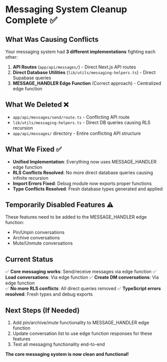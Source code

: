 # Messaging System Cleanup Complete ✅

## What Was Causing Conflicts

Your messaging system had **3 different implementations** fighting each other:

1. **API Routes** (`app/api/messages/`) - Direct Next.js API routes
2. **Direct Database Utilities** (`lib/utils/messaging-helpers.ts`) - Direct Supabase queries
3. **MESSAGE_HANDLER Edge Function** (Correct approach) - Centralized edge function

## What We Deleted ❌

- `app/api/messages/send/route.ts` - Conflicting API route
- `lib/utils/messaging-helpers.ts` - Direct DB queries causing RLS recursion
- `app/api/messages/` directory - Entire conflicting API structure

## What We Fixed ✅

- **Unified Implementation**: Everything now uses MESSAGE_HANDLER edge function
- **RLS Conflicts Resolved**: No more direct database queries causing infinite recursion
- **Import Errors Fixed**: Debug module now exports proper functions
- **Type Conflicts Resolved**: Fresh database types generated and applied

## Temporarily Disabled Features ⚠️

These features need to be added to the MESSAGE_HANDLER edge function:
- Pin/Unpin conversations
- Archive conversations  
- Mute/Unmute conversations

## Current Status

✅ **Core messaging works**: Send/receive messages via edge function
✅ **Load conversations**: Via edge function
✅ **Create DM conversations**: Via edge function  
✅ **No more RLS conflicts**: All direct queries removed
✅ **TypeScript errors resolved**: Fresh types and debug exports

## Next Steps (If Needed)

1. Add pin/archive/mute functionality to MESSAGE_HANDLER edge function
2. Update conversation list to use edge function responses for these features
3. Test all messaging functionality end-to-end

**The core messaging system is now clean and functional!**